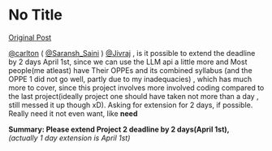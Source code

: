 # No Title

[Original Post](https://discourse.onlinedegree.iitm.ac.in/t/169029/110)

<p><a class="mention" href="/u/carlton">@carlton</a> ( <a class="mention" href="/u/saransh_saini">@Saransh_Saini</a> ) <a class="mention" href="/u/jivraj">@Jivraj</a> , is it possible to extend the deadline by 2 days April 1st, since we can use the LLM api a little more and Most people(me atleast) have Their OPPEs and its combined syllabus (and the OPPE 1 did not go well, partly due to my inadequacies) , which has much more to cover, since this project involves more involved coding compared to the last project(ideally project one should have taken not more than a day , still messed it up though xD). Asking for extension for 2 days, if possible. Really need it not even want, like <strong>need</strong></p>
<p><strong>Summary: Please extend Project 2 deadline by 2 days(April 1st),</strong><br>
<em>(actually 1 day extension is April 1st)</em></p>